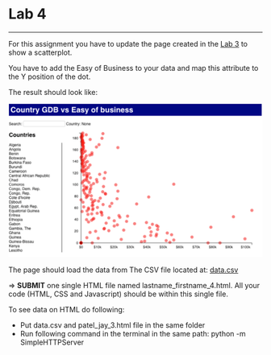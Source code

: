 # Lab 4
-----------------------------------------------
For this assignment you have to update the page created in the [Lab 3](https://github.com/jaympatel/InformationVisualization/tree/master/LAB3) to show a scatterplot.

You have to add the Easy of Business to your data and map this attribute to the Y position of the dot.

The result should look like:

![alt text](img/lab4.png "Output Image")


The page should load the data from The CSV file located at: [data.csv](https://github.com/jaympatel/InformationVisualization/blob/master/LAB4/data.csv)

=> **SUBMIT** one single HTML file named lastname_firstname_4.html. All your code (HTML, CSS and Javascript) should be within this single file.

To see data on HTML do following:

- Put data.csv and patel_jay_3.html file in the same folder
- Run following command in the terminal in the same path: python -m SimpleHTTPServer
